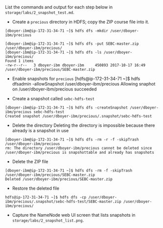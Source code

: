 List the commands and output for each step below in `storage/labs/2_snapshot_test.md`.

* Create a `precious` directory in HDFS; copy the ZIP course file into it.
```
[dboyer-ibm@ip-172-31-34-71 ~]$ hdfs dfs -mkdir /user/dboyer-ibm/precious
```

```
[dboyer-ibm@ip-172-31-34-71 ~]$ hdfs dfs -put SEBC-master.zip /user/dboyer-ibm/precious/
[dboyer-ibm@ip-172-31-34-71 ~]$ hdfs dfs -ls /user/dboyer-ibm/precious/
Found 1 items
-rw-r--r--   3 dboyer-ibm dboyer-ibm     450893 2017-10-17 16:49 /user/dboyer-ibm/precious/SEBC-master.zip
```

* Enable snapshots for `precious`
[hdfs@ip-172-31-34-71 ~]$ hdfs dfsadmin -allowSnapshot /user/dboyer-ibm/precious
Allowing snaphot on /user/dboyer-ibm/precious succeeded

* Create a snapshot called `sebc-hdfs-test`
```
[dboyer-ibm@ip-172-31-34-71 ~]$ hdfs dfs -createSnapshot /user/dboyer-ibm/precious sebc-hdfs-test
Created snapshot /user/dboyer-ibm/precious/.snapshot/sebc-hdfs-test
```

* Delete the directory
Deleting the directory is impossible because there already is a snapshot in use
```
[dboyer-ibm@ip-172-31-34-71 ~]$ hdfs dfs -rm -r -f -skipTrash /user/dboyer-ibm/precious
rm: The directory /user/dboyer-ibm/precious cannot be deleted since /user/dboyer-ibm/precious is snapshottable and already has snapshots
```
* Delete the ZIP file

```
[dboyer-ibm@ip-172-31-34-71 ~]$ hdfs dfs -rm -f -skipTrash /user/dboyer-ibm/precious/SEBC-master.zip
Deleted /user/dboyer-ibm/precious/SEBC-master.zip
```
* Restore the deleted file
```
hdfs@ip-172-31-34-71 ~]$ hdfs dfs -cp /user/dboyer-ibm/precious/.snapshot/sebc-hdfs-test/SEBC-master.zip /user/dboyer-ibm/precious/
```
* Capture the NameNode web UI screen that lists snapshots in `storage/labs/2_snapshot_list.png`.

